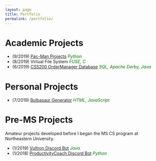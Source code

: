 ```yaml
---
layout: page
title: Portfolio
permalink: /portfolio/
---
```


# Academic Projects
* (9/2019) [Pac-Man Projects](http://ai.berkeley.edu/project_overview.html) <span style="color: green">*Python*</span>
* (8/2019) Virtual File System <span style="color: green">*FUSE, C*</span>
* (6/2019) [CS5200 OrderManager Database](https://kaaii.github.io/OrderManager-Database-post/) <span style="color: green">*SQL, Apache Derby, Java*</span>

# Personal Projects
* (7/2019) [Bulbasaur Generator](https://kaaii.github.io/bulbasaur-generator-post/) <span style="color: green">*HTML, JavaScript*</span>

# Pre-MS Projects
Amateur projects developed before I began the MS CS program at Northeastern University.
* (1/2019) [Vultron Discord Bot](https://github.com/Kaaii/VultronBot) <span style="color: green">*Java*</span>
* (1/2018) [ProductivityCoach Discord Bot](https://github.com/Kaaii/ProductivityCoach) <span style="color: green">*Python*</span>
